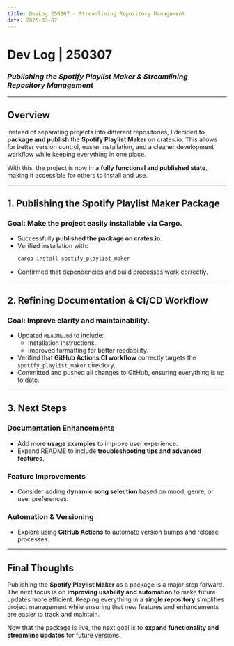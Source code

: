 ```yaml
---
title: DevLog 250307 - Streamlining Repository Management
date: 2025-03-07
---
```

# **Dev Log | 250307**  
### *Publishing the Spotify Playlist Maker & Streamlining Repository Management*  

---

## **Overview**  
Instead of separating projects into different repositories, I decided to **package and publish** the **Spotify Playlist Maker** on crates.io. This allows for better version control, easier installation, and a cleaner development workflow while keeping everything in one place.  

With this, the project is now in a **fully functional and published state**, making it accessible for others to install and use.  

---

## **1. Publishing the Spotify Playlist Maker Package**  

### **Goal:** Make the project easily installable via Cargo.  
- Successfully **published the package on crates.io**.  
- Verified installation with:  
  ```sh
  cargo install spotify_playlist_maker  
  ```  
- Confirmed that dependencies and build processes work correctly.  

---

## **2. Refining Documentation & CI/CD Workflow**  

### **Goal:** Improve clarity and maintainability.  
- Updated `README.md` to include:  
  - Installation instructions.  
  - Improved formatting for better readability.  
- Verified that **GitHub Actions CI workflow** correctly targets the `spotify_playlist_maker` directory.  
- Committed and pushed all changes to GitHub, ensuring everything is up to date.  

---

## **3. Next Steps**  

### **Documentation Enhancements**  
- Add more **usage examples** to improve user experience.  
- Expand README to include **troubleshooting tips and advanced features**.  

### **Feature Improvements**  
- Consider adding **dynamic song selection** based on mood, genre, or user preferences.  

### **Automation & Versioning**  
- Explore using **GitHub Actions** to automate version bumps and release processes.  

---

## **Final Thoughts**  
Publishing the **Spotify Playlist Maker** as a package is a major step forward. The next focus is on **improving usability and automation** to make future updates more efficient. Keeping everything in a **single repository** simplifies project management while ensuring that new features and enhancements are easier to track and maintain.  

Now that the package is live, the next goal is to **expand functionality and streamline updates** for future versions.  